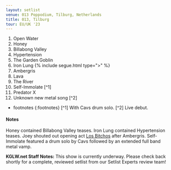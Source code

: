 ```yaml
---
layout: setlist
venue: 013 Poppodium, Tilburg, Netherlands
title: 013, Tilburg
tour: EU/UK '23
---
```


1. Open Water
2. Honey
3. Billabong Valley
4. Hypertension
5. The Garden Goblin
6. Iron Lung
   {% include segue.html type=">" %}
7. Ambergris
8. Lava
9. The River
10. Self-Immolate
    [^1]
11. Predator X
12. Unknown new metal song
    [^2]


<!--snippet-->

* footnotes
{:footnotes}
[^1] With Cavs drum solo.
[^2] Live debut.


#### Notes
Honey contained Billabong Valley teases.  Iron Lung contained Hypertension teases.  Joey shouted out opening act [Los Bitchos](https://en.wikipedia.org/wiki/Los_Bitchos) after Ambergris. Self-Immolate featured a drum solo by Cavs followed by an extended full band metal vamp.


**KGLW.net Staff Notes:**
This show is currently underway. Please check back shortly for a complete, reviewed setlist from our Setlist Experts review team!
